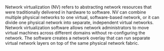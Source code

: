 Network virtualization (NV) refers to abstracting network resources that were traditionally delivered in hardware to software. NV can combine multiple physical networks to one virtual, software-based network, or it can divide one physical network into separate, independent virtual networks.
Network virtualization software allows network administrators to move virtual machines across different domains without re-configuring the network. The software creates a network overlay that can run separate virtual network layers on top of the same physical network fabric.